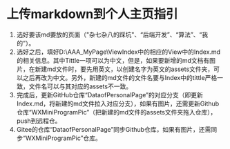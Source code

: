# 上传markdown到个人主页指引

1. 选好要该md要放的页面（"杂七杂八的踩坑"、“后端开发”、“算法”、“我的”）。
2. 选好之后，填好D:\AAA_MyPage\ViewIndex中的相应的View中的Index.md的相关信息。其中Tittle一项可以为中文，但是，如果要新增的md文档有图片，在新建md文件时，要先用英文，以创建名字为英文的assets文件夹，可以之后再改为中文。另外，新建的md文件的文件名要与Index中的tittle严格一致，文件名可以与其对应的assets不一致。
3. 完成后，更新GitHub仓库“DataofPersonalPage”的对应分支（即更新Index.md，将新建的md文件拉入对应分支），如果有图片，还需更新Github仓库“WXMiniProgramPic”（把新建的md文件的assets文件夹拖入仓库），push到远程仓。
4. Gitee的仓库“DataofPersonalPage”同步Github仓库，如果有图片，还需同步“WXMiniProgramPic”仓库。